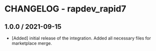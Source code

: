 # CHANGELOG - rapdev_rapid7

## 1.0.0 / 2021-09-15

* [Added] initial release of the integration. Added all necessary files for marketplace merge.
